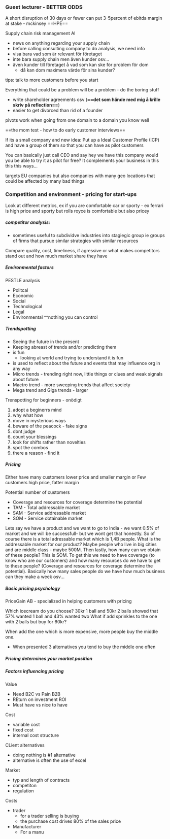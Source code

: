 
### Guest lecturer - BETTER ODDS

A short disruption of 30 days or fewer can put 3-5percent of ebitda margin at stake - mckinsey ==HPE==


Supply chain risk management AI
- news on anything regarding your supply chain
- before calling consulting company to do analysis, we need info
- visa bara vad som är relevant för företaget
- inte bara supply chain men även kunder osv...
- även kunder till företaget å vad som kan ske för problem för dom
	- då kan dom maximera värde för sina kunder?

tips:
talk to more customers before you start

Everything that could be a problem will be a problem - do the boring stuff
- write shareholder agreements osv (**==det som hände med mig å krille skriv på reflection==**)
- easier to get divorced than rid of a founder

pivots work when going from one domain to a domain you know well

==the mom test - how to do early customer interviews==

If its a small company and new idea: Put up a Ideal Customer Profile (ICP) and have a group of them so that you can have as pilot customers

You can basically just call CEO and say hey we have this company would you be able to try it as pilot for free? It complements your business in this this this ways...

targets EU companies but also companies with many geo locations that could be affected by many bad things



### Competition and environment - pricing for start-ups

Look at different metrics, ex if you are comfortable car or sporty - ex ferrari is high price and sporty but rolls royce is comfortable but also pricey


##### competitor analysis:
- sometimes useful to subdividve industries into stagiegic group ie groups of firms that pursue similar strategies with similar resources

Compare quality, cost, timeliness, if agressive or what makes competitors stand out and how much market share they have




##### Environmental factors

PESTLE analysis
- Politcal
- Economic
- Social
- Technological
- Legal
- Environmental
^^nothing you can control

##### Trendspotting
- Seeing the future in the present
- Keeping abreast of trends and/or predicting them
- is fun
	- looking at world and trying to understand it is fun
- is used to reflect about the future and events that may influence org in any way
- Micro trends - trending right now, little things or clues and weak signals about future
- Mactro trend - more sweeping trends that affect society
- Mega trend and Giga trends - larger

Trenspotting for beginners - onödigt
1. adopt a beginerrs mind
2. why what how
3. move in mysterious ways
4. beware of the peacock - fake signs
5. dont judge
6. count your blessings
7. look for shifts rather than novelties
8. spot the combos
9. there a reason - find it



##### Pricing
Either have many customers lower price and smaller margin
or
Few customers high price, fatter margin

Potential number of customers
- Coverage and resources for coverage determine the potential
- TAM - Total addressable market
- SAM - Service addressable market
- SOM - Service obtainable market

Lets say we have a product and we want to go to India - we want 0.5% of market and we will be successfull- but we wont get that honestly. So of course there is a total adressable market which is 1,4B people. What is the addressable market for our product? Maybe people who live in big cities and are middle class - maybe 500M. Then lastly, how many can we obtain of these people? This is SOM. To get this we need to have coverage (to know who are our customers) and how many resources do we have to get to these people? (Coverage and resources for coverage determine the potential). Basically how many sales people do we have how much business can they make a week osv...


##### Basic pricing psychology
PriceGain AB - specialized in helping customers with pricing

Which icecream do you choose? 
30kr 1 ball and 50kr 2 balls
showed that 57% wanted 1 ball and 43% wanted two
What if add sprinkles to the one with 2 balls but buy for 60kr?

When add the one which is more expensive, more people buy the middle one.

- When presented 3 alternatives you tend to buy the middle one often


##### Pricing determines your market position



##### Factors influencing pricing
Value
- Need B2C vs Pain B2B
- REturn on investment ROI
- Must have vs nice to have

Cost
- variable cost
- fixed cost
- internal cost structure

CLient alternatives
- doing nothing is #1 alternative
- alternative is often the use of excel

Market
- typ and length of contracts
- competiton
- regulation

Costs
- trader
	- for a trader selling is buying
	- the purchase cost drives 80% of the sales price
- Manufacturer 
	- For a manu


#####













